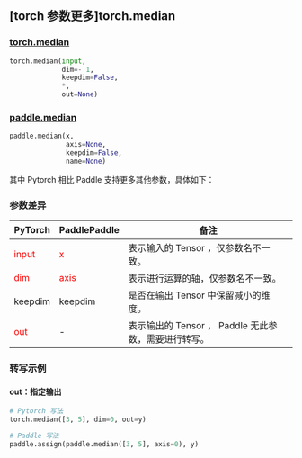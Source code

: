 ## [torch 参数更多]torch.median
### [torch.median](https://pytorch.org/docs/stable/generated/torch.median.html?highlight=median#torch.median)

```python
torch.median(input,
             dim=- 1,
             keepdim=False,
             *,
             out=None)
```

### [paddle.median](https://www.paddlepaddle.org.cn/documentation/docs/zh/api/paddle/median_cn.html#median)

```python
paddle.median(x,
              axis=None,
              keepdim=False,
              name=None)
```

其中 Pytorch 相比 Paddle 支持更多其他参数，具体如下：
### 参数差异
| PyTorch       | PaddlePaddle | 备注                                                   |
| ------------- | ------------ | ------------------------------------------------------ |
| <font color='red'> input </font> | <font color='red'> x </font> | 表示输入的 Tensor ，仅参数名不一致。  |
| <font color='red'> dim </font> | <font color='red'> axis </font> | 表示进行运算的轴，仅参数名不一致。  |
| keepdim       | keepdim      | 是否在输出 Tensor 中保留减小的维度。  |
| <font color='red'> out </font> | -  | 表示输出的 Tensor ， Paddle 无此参数，需要进行转写。    |


### 转写示例
#### out：指定输出
```python
# Pytorch 写法
torch.median([3, 5], dim=0, out=y)

# Paddle 写法
paddle.assign(paddle.median([3, 5], axis=0), y)
```
